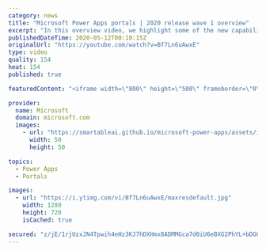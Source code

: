 ```yaml
---
category: news
title: "Microsoft Power Apps portals | 2020 release wave 1 overview"
excerpt: "In this overview video, we highlight some of the new capabilities included in the latest update to Microsoft Power Apps portals.     Here are the capabilities covered:   •    Power BI integration, so you can quickly add Power BI reports, tables, and dashboards to your portals without coding.  •    Themes"
publishedDateTime: 2020-05-12T00:10:15Z
originalUrl: "https://youtube.com/watch?v=Bf7Ln6uAwxE"
type: video
quality: 154
heat: 154
published: true

featuredContent: "<iframe width=\"800\" height=\"500\" frameborder=\"0\" src=\"https://www.youtube.com/embed/Bf7Ln6uAwxE\" allow=\"accelerometer; autoplay; encrypted-media; gyroscope; picture-in-picture\" allowfullscreen></iframe>"

provider:
  name: Microsoft
  domain: microsoft.com
  images:
    - url: "https://smartableai.github.io/microsoft-power-apps/assets/images/organizations/microsoft.com-50x50.jpg"
      width: 50
      height: 50

topics:
  - Power Apps
  - Portals

images:
  - url: "https://i.ytimg.com/vi/Bf7Ln6uAwxE/maxresdefault.jpg"
    width: 1280
    height: 720
    isCached: true

secured: "z/jE/1rjUzxJN4Tpwih4eHz3KJ7hDXHmx8ADMMGca7d0iU6eBXG2PhYL+bDGQGengRJGVQAFvDMWxyjlPBvGxKcAeJNj5s4J53V5hx8Cpyit8z8Z/U5MvU9u+iKiXlxjLCcuEJPIo+F1ouMkMdSWu6wzaRORMK1pRieJhJIyu4CFtRkk5Cq3XBIM5+izu+tFnyHJ0lmSf0f2z9g/jcBQPFduTp6foStwx87nOErsOhts6Ynpz1x2KCKMe4BKgHvZaC5XC0aHGUXtWgNb5oFNInonunyB+yI6JHFlgoH+FcUaL2CrfMm5C8ubpEXca0+51iUxejJPOCX2LvXD8CZZY0w7i6y7GLEfDa8h1g9NTSa/mymkC/qyTrdhckBoNkukBgpiYBKo2m1tjFcFB2//gHV5Sit4WbSoZkW5LJ/bcal23meO+6JDPemGTa5Ms19R;Ph9ou/T9aUopFdIkCm7hmA=="
---
```


